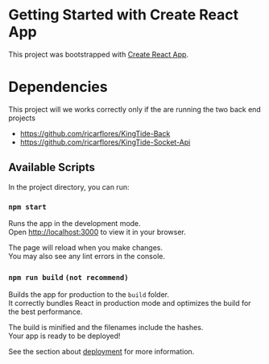 # Getting Started with Create React App

This project was bootstrapped with [Create React App](https://github.com/facebook/create-react-app).

# Dependencies

This project will we works correctly only if the are running the two back end projects
  - https://github.com/ricarflores/KingTide-Back
  - https://github.com/ricarflores/KingTide-Socket-Api

## Available Scripts

In the project directory, you can run:

### `npm start`

Runs the app in the development mode.\
Open [http://localhost:3000](http://localhost:3000) to view it in your browser.

The page will reload when you make changes.\
You may also see any lint errors in the console.

### `npm run build` `(not recommend)`

Builds the app for production to the `build` folder.\
It correctly bundles React in production mode and optimizes the build for the best performance.

The build is minified and the filenames include the hashes.\
Your app is ready to be deployed!

See the section about [deployment](https://facebook.github.io/create-react-app/docs/deployment) for more information.
